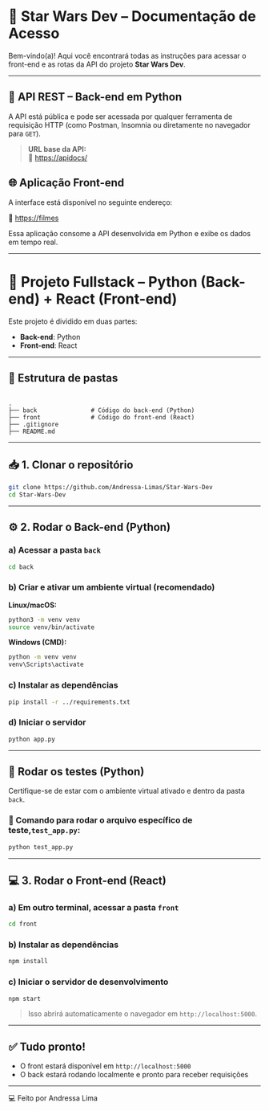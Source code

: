 # 🌌 Star Wars Dev – Documentação de Acesso

Bem-vindo(a)! Aqui você encontrará todas as instruções para acessar o front-end e as rotas da API do projeto **Star Wars Dev**.

---

## 🔁 API REST – Back-end em Python

A API está pública e pode ser acessada por qualquer ferramenta de requisição HTTP (como Postman, Insomnia ou diretamente no navegador para `GET`).

> **URL base da API:**  
🔗 [https://apidocs/](https://star-wars-dev-663524319048.us-central1.run.app/apidocs/)

## 🌐 Aplicação Front-end

A interface está disponível no seguinte endereço:

🔗 [https://filmes](https://hallowed-pipe-465219-u2.web.app/filmes)

Essa aplicação consome a API desenvolvida em Python e exibe os dados em tempo real.

---

# 🚀 Projeto Fullstack – Python (Back-end) + React (Front-end)

Este projeto é dividido em duas partes:

- **Back-end**: Python
- **Front-end**: React

---

## 📁 Estrutura de pastas

```

.
├── back               # Código do back-end (Python)
├── front              # Código do front-end (React)
├── .gitignore
├── README.md

````

---

## 📥 1. Clonar o repositório

```bash
git clone https://github.com/Andressa-Limas/Star-Wars-Dev
cd Star-Wars-Dev
````
---

## ⚙️ 2. Rodar o Back-end (Python)

### a) Acessar a pasta `back`

```bash
cd back
```

### b) Criar e ativar um ambiente virtual (recomendado)

**Linux/macOS:**

```bash
python3 -m venv venv
source venv/bin/activate
```

**Windows (CMD):**

```cmd
python -m venv venv
venv\Scripts\activate
```

### c) Instalar as dependências

```bash
pip install -r ../requirements.txt
```

### d) Iniciar o servidor

```bash
python app.py
```
---
## 🧪 Rodar os testes (Python)

Certifique-se de estar com o ambiente virtual ativado e dentro da pasta `back`.

### 📌 Comando para rodar o arquivo específico de teste,`test_app.py`:

```bash
python test_app.py
```
---
## 💻 3. Rodar o Front-end (React)

### a) Em outro terminal, acessar a pasta `front`

```bash
cd front
```

### b) Instalar as dependências

```bash
npm install
```

### c) Iniciar o servidor de desenvolvimento

```bash
npm start
```

> Isso abrirá automaticamente o navegador em `http://localhost:5000`.

---

## ✅ Tudo pronto!

* O front estará disponível em `http://localhost:5000`
* O back estará rodando localmente e pronto para receber requisições

---

💻 Feito por Andressa Lima

